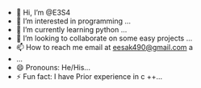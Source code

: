- 👋 Hi, I’m @E3S4
- 👀 I’m interested in programming  ...
- 🌱 I’m currently learning python ...
- 💞️ I’m looking to collaborate on some easy projects  ...
- 📫 How to reach me  email at eesak490@gmail.com a
- ...
- 😄 Pronouns: He/His...
- ⚡ Fun fact: I have Prior experience in c ++...

<!---
E3S4/E3S4 is a ✨ special ✨ repository because its `README.md` (this file) appears on your GitHub profile.
You can click the Preview link to take a look at your changes.
--->

